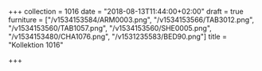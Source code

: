 +++
collection = 1016
date = "2018-08-13T11:44:00+02:00"
draft = true
furniture = ["/v1534153584/ARM0003.png", "/v1534153566/TAB3012.png", "/v1534153560/TAB1057.png", "/v1534153560/SHE0005.png", "/v1534153480/CHA1076.png", "/v1531235583/BED90.png"]
title = "Kollektion 1016"

+++
